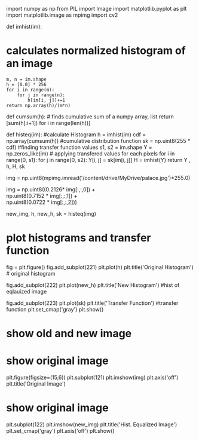 import numpy as np
from PIL import Image
import matplotlib.pyplot as plt
import matplotlib.image as mpimg
import cv2

def imhist(im):
  # calculates normalized histogram of an image
	m, n = im.shape
	h = [0.0] * 256
	for i in range(m):
		for j in range(n):
			h[im[i, j]]+=1
	return np.array(h)/(m*n)

def cumsum(h):
	# finds cumulative sum of a numpy array, list
	return [sum(h[:i+1]) for i in range(len(h))]

def histeq(im):
	#calculate Histogram
	h = imhist(im)
	cdf = np.array(cumsum(h)) #cumulative distribution function
	sk = np.uint8(255 * cdf) #finding transfer function values
	s1, s2 = im.shape
	Y = np.zeros_like(im)
	# applying transfered values for each pixels
	for i in range(0, s1):
		for j in range(0, s2):
			Y[i, j] = sk[im[i, j]]
	H = imhist(Y)
	return Y , h, H, sk


img = np.uint8(mpimg.imread('/content/drive/MyDrive/palace.jpg')*255.0)

img = np.uint8((0.2126* img[:,:,0]) + \
  		np.uint8(0.7152 * img[:,:,1]) +\
			 np.uint8(0.0722 * img[:,:,2]))

new_img, h, new_h, sk = histeq(img)


# plot histograms and transfer function
fig = plt.figure()
fig.add_subplot(221)
plt.plot(h)
plt.title('Original Histogram') # original histogram

fig.add_subplot(222)
plt.plot(new_h)
plt.title('New Histogram') #hist of eqlauized image

fig.add_subplot(223)
plt.plot(sk)
plt.title('Transfer Function') #transfer function
plt.set_cmap('gray')
plt.show()


# show old and new image
# show original image
plt.figure(figsize=(15,6))
plt.subplot(121)
plt.imshow(img)
plt.axis('off')
plt.title('Original Image')

# show original image
plt.subplot(122)
plt.imshow(new_img)
plt.title('Hist. Equalized Image')
plt.set_cmap('gray')
plt.axis('off')
plt.show()
